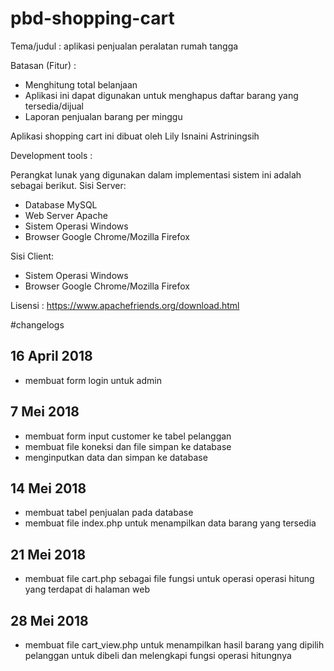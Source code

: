 # pbd-shopping-cart

Tema/judul : aplikasi penjualan peralatan rumah tangga

Batasan (Fitur) :
- Menghitung total belanjaan 
- Aplikasi ini dapat digunakan untuk menghapus daftar barang yang tersedia/dijual
- Laporan penjualan barang per minggu

Aplikasi shopping cart ini dibuat oleh Lily Isnaini Astriningsih

Development tools :

Perangkat lunak yang digunakan dalam implementasi sistem ini adalah sebagai berikut.
 Sisi Server: 
- Database MySQL 
- Web Server Apache 
- Sistem Operasi Windows 
- Browser Google Chrome/Mozilla Firefox 

Sisi Client: 
- Sistem Operasi Windows 
- Browser Google Chrome/Mozilla Firefox

Lisensi :
https://www.apachefriends.org/download.html

#changelogs

## 16 April 2018

- membuat form login untuk admin 

## 7 Mei 2018

- membuat form input customer ke tabel pelanggan
- membuat file koneksi dan file simpan ke database 
- menginputkan data dan simpan ke database

## 14 Mei 2018

- membuat tabel penjualan pada database
- membuat file index.php untuk menampilkan data barang yang tersedia

## 21 Mei 2018

- membuat file cart.php sebagai file fungsi untuk operasi operasi hitung yang terdapat di halaman web

## 28 Mei 2018

- membuat file cart_view.php untuk menampilkan hasil barang yang dipilih pelanggan untuk dibeli dan melengkapi fungsi operasi hitungnya






